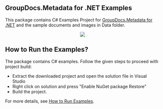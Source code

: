## GroupDocs.Metadata for .NET Examples

This package contains C# Examples Project for [GroupDocs.Metadata for .NET](http://groupdocs.com/dot-net/document-metadata-library) and the sample documents and images in Data folder.

<p align="center">
  <a title="Download complete GroupDocs.Metadata for .NET source code" href="https://github.com/groupdocsmetadata/GroupDocs_Metadata_NET/archive/master.zip">
	<img src="https://raw.github.com/AsposeExamples/java-examples-dashboard/master/images/downloadZip-Button-Large.png" />
  </a>
</p>

## How to Run the Examples?

The package contains C# examples. Follow the given steps to proceed with project build:

* Extract the downloaded project and open the solution file in Visual Studio
* Right click on solution and press "Enable NuGet package Restore"
* Build the project.

For more details, see [How to Run Examples](http://groupdocs.com/docs/display/metadatanet/How+to+Run+Examples).
